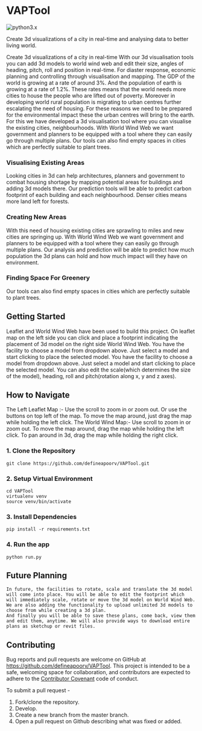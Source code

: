# VAPTool
![python3.x](https://img.shields.io/badge/python-3.x-brightgreen.svg)

Create 3d visualizations of a city in real-time and analysing data to better living world.

Create 3d visualizations of a city in real-time With our 3d visualisation tools you can add 3d models to world wind web and edit their size, angles of heading, pitch, roll and position in real-time. For diaster response, economic planning and controlling through visualisation and mapping. The GDP of the world is growing at a rate of around 3%. And the population of earth is growing at a rate of 1.2%. These rates means that the world needs more cities to house the people who are lifted out of poverty. Moreover in developing world rural population is migrating to urban centres further escalating the need of housing. For these reasons we need to be prepared for the environmental impact these the urban centres will bring to the earth. For this we have developed a 3d visualisation tool where you can visualise the existing cities, neighbourhoods. With World Wind Web we want government and planners to be equipped with a tool where they can easily go through multiple plans.
Our tools can also find empty spaces in cities which are perfectly suitable to plant trees.

### Visualising Existing Areas
Looking cities in 3d can help architectures, planners and government to combat housing shortage by mapping potential areas for buildings and adding 3d models there. Our prediction tools will be able to predict carbon footprint of each building and each neighbourhood. Denser cities means more land left for forests.

### Creating New Areas
With this need of housing existing cities are sprawling to miles and new cities are springing up. With World Wind Web we want government and planners to be equipped with a tool where they can easily go through multiple plans. Our analysis and prediction will be able to predict how much population the 3d plans can hold and how much impact will they have on environment.

### Finding Space For Greenery
Our tools can also find empty spaces in cities which are perfectly suitable to plant trees.

## Getting Started
Leaflet and World Wind Web have been used to build this project.
On leaflet map on the left side you can click and place a footprint indicating the placement of 3d model on the right side World Wind Web.
You have the facility to choose a model from dropdown above. Just select a model and start clicking to place the selected model.
You have the facility to choose a model from dropdown above. Just select a model and start clicking to place the selected model.
You can also edit the scale(which determines the size of the model), heading, roll and pitch(rotation along x, y and z axes).

## How to Navigate
The Left Leaflet Map :- Use the scroll to zoom in or zoom out. Or use the buttons on top left of the map. To move the map around, just drag the map while holding the left click.
The World Wind Map:- Use scroll to zoom in or zoom out. To move the map around, drag the map while holding the left click. To pan around in 3d, drag the map while holding the right click.

### 1. Clone the Repository
```
git clone https://github.com/defineapoorv/VAPTool.git
```

### 2. Setup Virtual Environment
```
cd VAPTool
virtualenv venv
source venv/bin/activate
```

### 3. Install Dependencies
```
pip install -r requirements.txt
```

### 4. Run the app
```
python run.py

```
## Future Planning
```
In future, the facilities to rotate, scale and translate the 3d model will come into place. You will be able to edit the footprint which will immediately scale, rotate or move the 3d model on World Wind Web.
We are also adding the functionality to upload unlimited 3d models to choose from while creating a 3d plan.
And finally you will be able to save these plans, come back, view them and edit them, anytime. We will also provide ways to download entire plans as sketchup or revit files.
```
## Contributing

Bug reports and pull requests are welcome on GitHub at https://github.com/defineapoorv/VAPTool. This project is intended to be a safe, welcoming space for collaboration, and contributors are expected to adhere to the [Contributor Covenant](http://contributor-covenant.org) code of conduct.

To submit a pull request - 

1. Fork/clone the repository.
2. Develop.
3. Create a new branch from the master branch.
4. Open a pull request on Github describing what was fixed or added.
